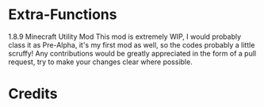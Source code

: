 # Extra-Functions
1.8.9 Minecraft Utility Mod
This mod is extremely WIP, I would probably class it as Pre-Alpha, it's my first mod as well, so the codes probably a little scruffy!
Any contributions would be greatly appreciated in the form of a pull request, try to make your changes clear where possible.

# Credits
